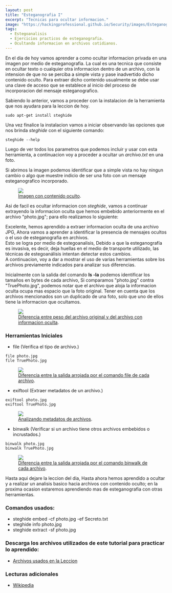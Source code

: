 ```yaml
---
layout: post
title: "Esteganografia I"
excerpt: "Tecnicas para ocultar informacion."
image: "https://hackingprofessional.github.io/Security/images/Esteganografia.png"
tags: 
  - Estegoanalisis
  - Ejercicios practicos de esteganografia.
  - Ocultando informacion en archivos cotidianos.
---
```


En el dia de hoy vamos aprender a como ocultar informacion privada en una imagen por medio de esteganografia.
La cual es una tecnica que consiste en ocultar texto o cualquier otra informacion dentro de un archivo, con la intension de que no se perciba a simple vista y pase inadvertido dicho contenido oculto.
Para extraer dicho contenido usualmente se debe usar una clave de acceso que se establece al inicio del proceso de incorporacion del mensaje esteganografico.

Sabiendo lo anterior, vamos a proceder con la instalacion de la herramienta que nos ayudara para la leccion de hoy.

```shell
sudo apt-get install steghide
```

Una vez finalice la instalacion vamos a iniciar observando las opciones que nos brinda *steghide* con el siguiente comando:

```shell
steghide --help
```

Luego de ver todos los parametros que podemos incluir y usar con esta herramienta, a continuacion voy a proceder a ocultar un *archivo.txt* en una foto.

<script width="640" height="360" id="asciicast-234703" src="https://asciinema.org/a/234703.js" async>
</script>

Si abrimos la imagen podemos identificar que a simple vista no hay ningun cambio o algo que muestre indicio de ser una foto con un mensaje esteganografico incorporado.
<figure>
  <img src="https://hackingprofessional.github.io/Security/images/PhotoSteg.png">
	<figcaption>
    <a href="https://hackingprofessional.github.io/Security/images/PhotoSteg.png" title="Imagen con contenido oculto">Imagen con contenido oculto</a>.
  </figcaption>
</figure>

Asi de facil es ocultar informacion con *steghide*, vamos a continuar extrayendo la informacion oculta que hemos embebido anteriormente en el archivo "photo.jpg"; para ello realizamos lo siguiente:

<script width="640" height="360" id="asciicast-234756" src="https://asciinema.org/a/234756.js" async>
</script>

Excelente, hemos aprendido a extraer informacion oculta de una archivo JPG, Ahora vamos a aprender a identificar la presencia de mensajes ocultos o el uso de esteganografia en archivos.  
Esto se logra por medio de estegoanalisis, Debido a que la esteganografía es invasiva, es decir, deja huellas en el medio de transporte utilizado, las técnicas de estegoanálisis intentan detectar estos cambios.  
A continuacion, voy a dar a mostrar el uso de varias herramientas sobre los archivos previamente indicados para analizar sus diferencias.

Inicialmente con la salida del comando **ls -la** podemos identificar los tamaños en bytes de cada archivo, Si comparamos "photo.jpg" contra "TruePhoto.jpg", podemos notar que el archivo que aloja la informacion oculta ocupa mas espacio que la foto original.
Tener en cuenta que los archivos mencionados son un duplicado de una foto, solo que uno de ellos tiene la informacion que ocultamos.

<figure>
  <img src="https://hackingprofessional.github.io/Security/images/Diference.png">
	<figcaption>
    <a href="https://hackingprofessional.github.io/Security/images/Diference.png" title="Salida del comando ls -la">Diferencia entre peso del archivo original y del archivo con informacion oculta</a>.
  </figcaption>
</figure>

### Herramientas Iniciales
  - file (Verifica el tipo de archivo.)

```shell
file photo.jpg  
file TruePhoto.jpg
```
<figure>
  <img src="https://hackingprofessional.github.io/Security/images/usingfile.png">
	<figcaption>
    <a href="https://hackingprofessional.github.io/Security/images/usingfile.png" title="Salida del comando file">Diferencia entre la salida arrojada por el comando file de cada archivo</a>.
  </figcaption>
</figure>

  - exiftool (Extraer metadatos de un archivo.)
```shell
exiftool photo.jpg  
exiftool TruePhoto.jpg
```

<figure>
  <img src="https://hackingprofessional.github.io/Security/images/usingexiftool.png">
	<figcaption>
    <a href="https://hackingprofessional.github.io/Security/images/usingexiftool.png" title="Salida del comando exiftool">Analizando metadatos de archivos</a>.
  </figcaption>
</figure>

  - binwalk (Verificar si un archivo tiene otros archivos embebidos o incrustados.)
```shell
binwalk photo.jpg  
binwalk TruePhoto.jpg
```

<figure>
  <img src="https://hackingprofessional.github.io/Security/images/usingbinwalk.png">
	<figcaption>
    <a href="https://hackingprofessional.github.io/Security/images/usingbinwalk.png" title="Salida del comando binwalk">Diferencia entre la salida arrojada por el comando binwalk de cada archivo</a>.
  </figcaption>
</figure>

Hasta aqui dejare la leccion del dia, Hasta ahora hemos aprendido a ocultar y a realizar un analisis basico hacia archivos con contenido oculto; en la proxima ocasion estaremos aprendiendo mas de esteganografia con otras herramientas.

### Comandos usados:
  - steghide embed -cf photo.jpg -ef Secreto.txt
  - steghide info photo.jpg
  - steghide extract -sf photo.jpg
  
### Descarga los archivos utilizados de este tutorial para practicar lo aprendido:
  - [Archivos usados en la Leccion](https://drive.google.com/drive/folders/10zV_q8FjEBgmTwDJWunvlgJXnCvaKq-Z?usp=sharing)
  
### Lecturas adicionales
  - [Wikipedia](https://es.wikipedia.org/wiki/Esteganograf%C3%ADa)
  
